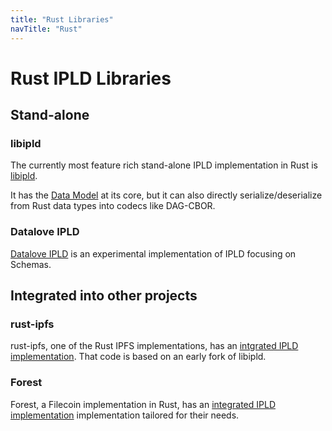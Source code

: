 ```yaml
---
title: "Rust Libraries"
navTitle: "Rust"
---
```


Rust IPLD Libraries
===================

Stand-alone
-----------

### libipld

The currently most feature rich stand-alone IPLD implementation in Rust is [libipld](https://github.com/ipfs-rust/libipld).

It has the [Data Model](/glossary/#data-model) at its core, but it can also directly serialize/deserialize from Rust data types into codecs like DAG-CBOR.


### Datalove IPLD

[Datalove IPLD](https://github.com/datalove-app/ipld) is an experimental implementation of IPLD focusing on Schemas.



Integrated into other projects
------------------------------

### rust-ipfs

rust-ipfs, one of the Rust IPFS implementations, has an [intgrated IPLD implementation](https://github.com/rs-ipfs/rust-ipfs/tree/master/src/ipld). That code is based on an early fork of libipld.


### Forest

Forest, a Filecoin implementation in Rust, has an [integrated IPLD implementation](https://github.com/ChainSafe/forest/tree/main/ipld) implementation tailored for their needs.
